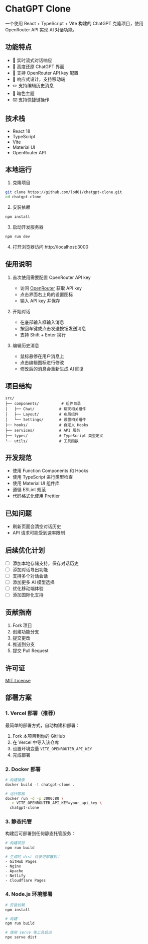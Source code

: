 # ChatGPT Clone

一个使用 React + TypeScript + Vite 构建的 ChatGPT 克隆项目，使用 OpenRouter API 实现 AI 对话功能。

## 功能特点

- 💬 实时流式对话响应
- 🎨 高度还原 ChatGPT 界面
- 🔑 支持 OpenRouter API key 配置
- 📱 响应式设计，支持移动端
- ✏️ 支持编辑历史消息
- 🌙 暗色主题
- ⌨️ 支持快捷键操作

## 技术栈

- React 18
- TypeScript
- Vite
- Material UI
- OpenRouter API

## 本地运行

1. 克隆项目
```bash
git clone https://github.com/lod61/chatgpt-clone.git
cd chatgpt-clone
```

2. 安装依赖
```bash
npm install
```

3. 启动开发服务器
```bash
npm run dev
```

4. 打开浏览器访问 http://localhost:3000

## 使用说明

1. 首次使用需要配置 OpenRouter API key
   - 访问 [OpenRouter](https://openrouter.ai/keys) 获取 API key
   - 点击界面右上角的设置图标
   - 输入 API key 并保存

2. 开始对话
   - 在底部输入框输入消息
   - 按回车键或点击发送按钮发送消息
   - 支持 Shift + Enter 换行

3. 编辑历史消息
   - 鼠标悬停在用户消息上
   - 点击编辑图标进行修改
   - 修改后的消息会重新生成 AI 回复

## 项目结构

```
src/
├── components/          # 组件目录
│   ├── Chat/           # 聊天相关组件
│   ├── Layout/         # 布局组件
│   └── Settings/       # 设置相关组件
├── hooks/              # 自定义 Hooks
├── services/           # API 服务
├── types/              # TypeScript 类型定义
└── utils/              # 工具函数
```

## 开发规范

- 使用 Function Components 和 Hooks
- 使用 TypeScript 进行类型检查
- 使用 Material UI 组件库
- 遵循 ESLint 规范
- 代码格式化使用 Prettier

## 已知问题

- 刷新页面会清空对话历史
- API 请求可能受到速率限制

## 后续优化计划

- [ ] 添加本地存储支持，保存对话历史
- [ ] 添加对话导出功能
- [ ] 支持多个对话会话
- [ ] 添加更多 AI 模型选择
- [ ] 优化移动端体验
- [ ] 添加国际化支持

## 贡献指南

1. Fork 项目
2. 创建功能分支
3. 提交更改
4. 推送到分支
5. 提交 Pull Request

## 许可证

[MIT License](LICENSE)

## 部署方案

### 1. Vercel 部署（推荐）
最简单的部署方式，自动构建和部署：

1. Fork 本项目到你的 GitHub
2. 在 Vercel 中导入该仓库
3. 设置环境变量 `VITE_OPENROUTER_API_KEY`
4. 完成部署

### 2. Docker 部署
```bash
# 构建镜像
docker build -t chatgpt-clone .

# 运行容器
docker run -d -p 3000:80 \
  -e VITE_OPENROUTER_API_KEY=your_api_key \
  chatgpt-clone
```

### 3. 静态托管
构建后可部署到任何静态托管服务：

```bash
# 构建项目
npm run build

# 生成的 dist 目录可部署到：
- GitHub Pages
- Nginx
- Apache
- Netlify
- Cloudflare Pages
```

### 4. Node.js 环境部署
```bash
# 安装依赖
npm install

# 构建
npm run build

# 使用 serve 等工具启动
npx serve dist
```
